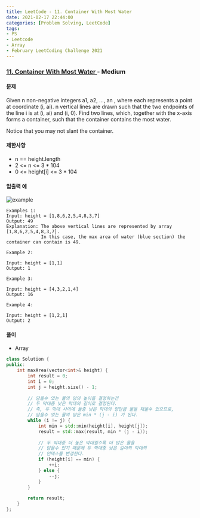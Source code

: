 ```yaml
---
title: LeetCode - 11. Container With Most Water
date: 2021-02-17 22:44:00
categories: [Problem Solving, LeetCode]
tags:
- PS
- Leetcode
- Array
- February LeetCoding Challenge 2021
---
```


### [ 11. Container With Most Water ](https://leetcode.com/problems/container-with-most-water/) - Medium

#### 문제

Given n non-negative integers a1, a2, ..., an , where each represents a point at coordinate (i, ai). n vertical lines are drawn such that the two endpoints of the line i is at (i, ai) and (i, 0). Find two lines, which, together with the x-axis forms a container, such that the container contains the most water.

Notice that you may not slant the container.

#### 제한사항

- n == height.length
- 2 <= n <= 3 * 104
- 0 <= height[i] <= 3 * 104

#### 입출력 예

![example](https://s3-lc-upload.s3.amazonaws.com/uploads/2018/07/17/question_11.jpg)

```
Examples 1:
Input: height = [1,8,6,2,5,4,8,3,7]
Output: 49
Explanation: The above vertical lines are represented by array [1,8,6,2,5,4,8,3,7].
             In this case, the max area of water (blue section) the container can contain is 49.
```

```
Example 2:

Input: height = [1,1]
Output: 1
```

```
Example 3:

Input: height = [4,3,2,1,4]
Output: 16
```

```
Example 4:

Input: height = [1,2,1]
Output: 2
```

#### 풀이
  - Array

```cpp
class Solution {
public:
    int maxArea(vector<int>& height) {
        int result = 0;
        int i = 0;
        int j = height.size() - 1;
        
        // 담을수 있는 물의 양의 높이를 결정하는건
        // 두 막대중 낮은 막대의 길이로 결정된다.
        // 즉, 두 막대 사이에 둘중 낮은 막대의 양만큼 물을 채울수 있으므로,
        // 담을수 있는 물의 양은 min * (j - i) 가 된다.
        while (i != j) {
            int min = std::min(height[i], height[j]);
            result = std::max(result, min * (j - i));
            
            // 두 막대중 더 높은 막대일수록 더 많은 물을
            // 담을수 있기 때문에 두 막대중 낮은 길이의 막대의
            // 인덱스를 변경한다.
            if (height[i] == min) {
                ++i;
            } else {
                --j;
            }
        }
        
        return result;
    }
};
```